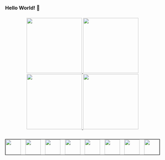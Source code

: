 ### Hello World! 👋
### 


<div align="center">
  <a href="https://github.com/S-Marlon">
  <img height="180em" src="https://github-readme-stats.vercel.app/api?username=Marlon&theme=chartreuse-dark&show_icons=true&hide_border=true&count_private=true"/>
    <img height="180em" src="https://github-readme-streak-stats.herokuapp.com/?user=Marlon&theme=chartreuse-dark&hide_border=true"/>
    <img height="180em" src="https://github-readme-stats.vercel.app/api/top-langs/?username=Marlon&theme=chartreuse-dark&show_icons=true&hide_border=true&layout=compact"/>
  <img height="180em" src="https://github-readme-stats.vercel.app/api/top-langs/?username=S-Marlon&layout=compact&langs_count=7&theme=graywhite"/>
</div>
  
  
  ##
  
  <div style="display: flex; justify-content: space-between; border:1px solid black; ">
    <img width="50" align="middle" src="https://cdn.jsdelivr.net/gh/devicons/devicon/icons/bootstrap/bootstrap-original.svg" />
    <img width="50" align="middle" src="https://cdn.jsdelivr.net/gh/devicons/devicon/icons/csharp/csharp-original.svg" />
    <img width="50" align="middle" src="https://cdn.jsdelivr.net/gh/devicons/devicon/icons/nodejs/nodejs-original.svg" />
    <img width="50" align="middle" src="https://cdn.jsdelivr.net/gh/devicons/devicon/icons/html5/html5-original-wordmark.svg" />
    <img width="50" align="middle" src="https://cdn.jsdelivr.net/gh/devicons/devicon/icons/java/java-original.svg" />
    <img width="50" align="middle" src="https://cdn.jsdelivr.net/gh/devicons/devicon/icons/javascript/javascript-original.svg" />
    <img width="50" align="middle" src="https://cdn.jsdelivr.net/gh/devicons/devicon/icons/php/php-original.svg" />
    <img width="50" align="middle" src="https://cdn.jsdelivr.net/gh/devicons/devicon/icons/wordpress/wordpress-original.svg" />
  </div>
